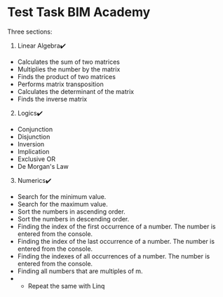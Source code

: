 # Test Task BIM Academy
Three sections:
1. Linear Algebra✔️
  * Calculates the sum of two matrices
  * Multiplies the number by the matrix
  * Finds the product of two matrices
  * Performs matrix transposition
  * Calculates the determinant of the matrix
  * Finds the inverse matrix
  
2. Logics✔️
  * Conjunction
  * Disjunction
  * Inversion
  * Implication
  * Exclusive OR
  * De Morgan's Law
  
3. Numerics✔️
  * Search for the minimum value.
  * Search for the maximum value.
  * Sort the numbers in ascending order.
  * Sort the numbers in descending order.
  * Finding the index of the first occurrence of a number. The number is entered from the console.
  * Finding the index of the last occurrence of a number. The number is entered from the console.
  * Finding the indexes of all occurrences of a number. The number is entered from the console.
  * Finding all numbers that are multiples of m.
  * + Repeat the same with Linq
